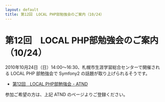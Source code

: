 ```yaml
---
layout: default
title: 第12回　LOCAL PHP部勉強会のご案内（10/24）
---
```


第12回　LOCAL PHP部勉強会のご案内（10/24）
=========================================

2010年10月24日（日）14:00〜16:30、札幌市生涯学習総合センターで開催される LOCAL PHP 部勉強会で Symfony2 の話題が取り上げられるそうです。

  - [第12回　LOCAL PHP部勉強会 - ATND](http://atnd.org/events/8283)


参加ご希望の方は、上記 ATND のページよりご登録ください。
